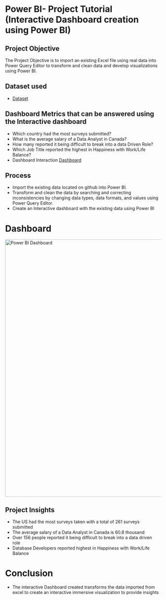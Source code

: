 # Power BI- Project Tutorial (Interactive Dashboard creation using Power BI)
## Project Objective
The Project Objective is to import an existing Excel file using real data into Power Query Editor to transform and clean data and develop visualizations using Power BI.
## Dataset used
- <a href="https://github.com/AlexTheAnalyst/Power-BI/blob/main/Power%20BI%20-%20Final%20Project.xlsx">Dataset </a>
## Dashboard Metrics that can be answered using the Interactive dashboard
-	Which country had the most surveys submitted?
-	What is the average salary of a Data Analyst in Canada?
-	How many reported it being difficult to break into a data Driven Role?
-	Which Job Title reported the highest in Happiness with Work/Life Balance?
- Dashboard Interaction <a href="https://github.com/alfredo2125/Data_Professional_Survey_Breakdown_AlexTheAnalyst/blob/main/Power%20BI%20Turtorial%20Project/Power%20BI%20Dashboard.png">Dashboard </a>
## Process
- Import the existing data located on github into Power BI.
- Transform and clean the data by searching and correcting inconsistencies by changing data types, data formats, and values using Power Query Editor.
-  Create an Interactive dashboard with the existing data using Power BI 
# Dashboard
<img width="1474" height="831" alt="Power BI Dashboard" src="https://github.com/user-attachments/assets/5a482e4d-c8b0-4b13-9c89-f03a1fa2452b" />

## Project Insights
-	The US had the most surveys taken with a total of 261 surveys submitted
-	The average salary of a Data Analyst in Canada is 60.8 thousand
-	Over 156 people reported it being difficult to break into a data driven role
-	Database Developers reported highest in Happiness with Work/Life Balance


# Conclusion
- The interactive Dashboard created transforms the data imported from excel to create an interactive immersive visualization to provide insights
